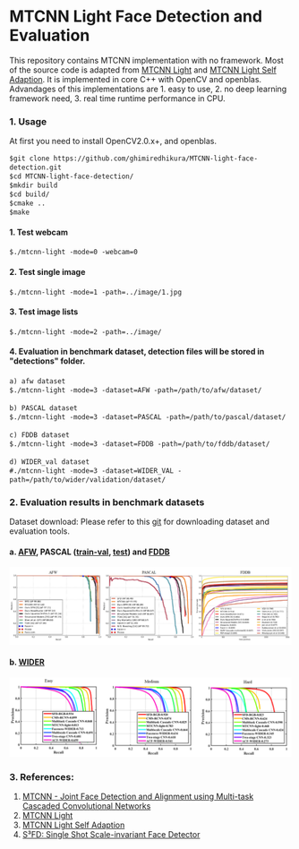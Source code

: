 # MTCNN Light Face Detection and Evaluation

This repository contains MTCNN implementation with no framework. Most of the source code is adapted from [MTCNN Light](https://github.com/AlphaQi/MTCNN-light) and [MTCNN Light Self Adaption](https://github.com/samylee/mtcnn_light_self_adaption). It is implemented in core C++ with OpenCV and openblas. Advandages of this implementations are 1. easy to use, 2. no deep learning framework need, 3. real time runtime performance in CPU.  

### 1. Usage

At first you need to install OpenCV2.0.x+, and openblas. 

```
$git clone https://github.com/ghimiredhikura/MTCNN-light-face-detection.git
$cd MTCNN-light-face-detection/
$mkdir build
$cd build/
$cmake ..
$make 
```
#### 1. Test webcam
```
$./mtcnn-light -mode=0 -webcam=0
```
#### 2. Test single image
```
$./mtcnn-light -mode=1 -path=../image/1.jpg
```
#### 3. Test image lists
```
$./mtcnn-light -mode=2 -path=../image/
```
#### 4. Evaluation in benchmark dataset, detection files will be stored in "detections" folder. 
```
a) afw dataset
$./mtcnn-light -mode=3 -dataset=AFW -path=/path/to/afw/dataset/

b) PASCAL dataset
$./mtcnn-light -mode=3 -dataset=PASCAL -path=/path/to/pascal/dataset/

c) FDDB dataset
$./mtcnn-light -mode=3 -dataset=FDDB -path=/path/to/fddb/dataset/

d) WIDER_val dataset
#./mtcnn-light -mode=3 -dataset=WIDER_VAL -path=/path/to/wider/validation/dataset/
```

### 2. Evaluation results in benchmark datasets

Dataset download: Please refer to this [git](https://github.com/bonseyes/SFD/blob/master/docs/Test-Instructions.md) for downloading dataset and evaluation tools. 

#### a. [AFW](http://www.ics.uci.edu/~xzhu/face/), PASCAL ([train-val](http://host.robots.ox.ac.uk/pascal/VOC/voc2012/index.html), [test](http://host.robots.ox.ac.uk:8080/eval/challenges/voc2012/)) and [FDDB](http://vis-www.cs.umass.edu/fddb/index.html)
![Alt text](image/mtcnn-sfd_afw_pascal_fddb.PNG)
#### b. [WIDER](http://mmlab.ie.cuhk.edu.hk/projects/WIDERFace/)
![Alt text](https://github.com/bonseyes/SFD/blob/master/docs/assets/WIDER_sfd-mtcnn.PNG)

### 3. References:

1. [MTCNN - Joint Face Detection and Alignment using Multi-task Cascaded Convolutional Networks](https://kpzhang93.github.io/MTCNN_face_detection_alignment/index.html)
2. [MTCNN Light](https://github.com/AlphaQi/MTCNN-light)
3. [MTCNN Light Self Adaption](https://github.com/samylee/mtcnn_light_self_adaption)
4. [S³FD: Single Shot Scale-invariant Face Detector](https://github.com/bonseyes/SFD)
